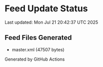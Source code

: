 # Feed Update Status
Last updated: Mon Jul 21 20:42:37 UTC 2025

## Feed Files Generated
- master.xml (47507 bytes)

Generated by GitHub Actions
